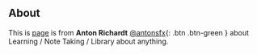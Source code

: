 ## About 

This is [page](https://arfx.github.io/Notes-for-learning/) is from **Anton Richardt** [@antonsfx](https://twitter.com/antonsfx){: .btn .btn-green } 
about Learning / Note Taking / Library about anything. 
